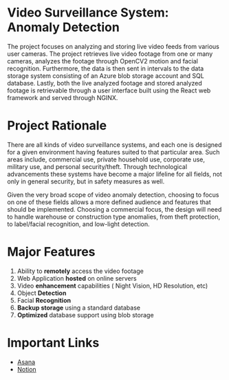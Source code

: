 # Video Surveillance System: <br/>**Anomaly Detection** 

The project focuses on analyzing and storing live video feeds from various user cameras. The project retrieves live video footage from one or many cameras, analyzes the footage through OpenCV2 motion and facial recognition. Furthermore, the data is then sent in intervals to the data storage system consisting of an Azure blob storage account and SQL database. Lastly, both the live analyzed footage and stored analyzed footage is retrievable through a user interface built using the React web framework and served through NGINX.

# Project Rationale

There are all kinds of video surveillance systems, and each one is designed for a given environment having features suited to that particular area. Such areas include, commercial use, private household use, corporate use, military use, and personal security/theft. Through technological advancements these systems have become a major lifeline for all fields, not only in general security, but in safety measures as well.

Given the very broad scope of video anomaly detection, choosing to focus on one of these fields allows a more defined audience and features that should be implemented. Choosing a commercial focus, the design will need to handle warehouse or construction type anomalies, from theft protection, to label/facial recognition, and low-light detection. 

# Major Features
1. Ability to **remotely** access the video footage
1. Web Application **hosted** on online servers
1. Video **enhancement**  capabilities ( Night Vision, HD Resolution, etc)
1. Object **Detection**
1. Facial **Recognition**
1. **Backup storage** using a standard database
1. **Optimized** database support using blob storage

# Important Links
- [Asana](https://app.asana.com/0/1203173191116974/1203173191116989)
- [Notion](https://www.notion.so/COSC-310-Assignment-2-a1231444458d490299fdbc667d925fc4)
